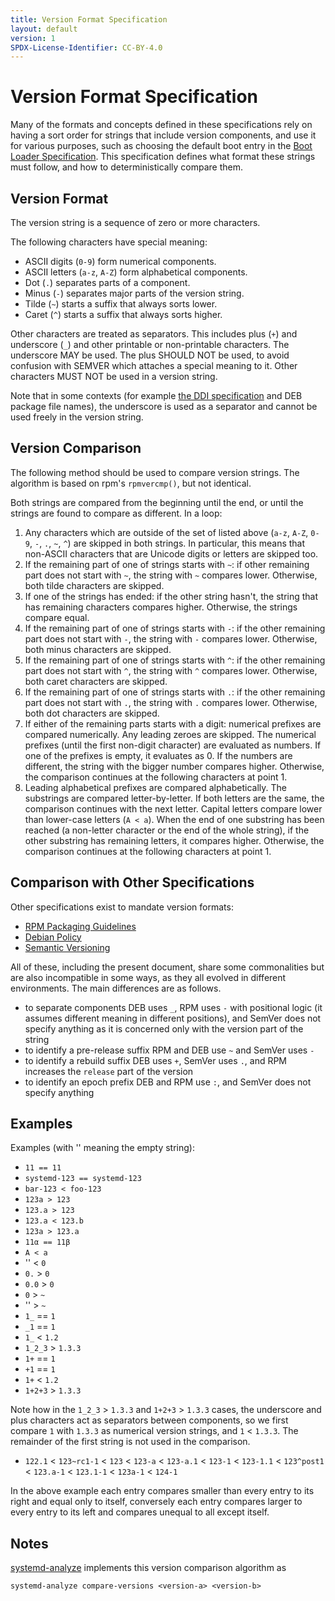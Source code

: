 ```yaml
---
title: Version Format Specification
layout: default
version: 1
SPDX-License-Identifier: CC-BY-4.0
---
```


# Version Format Specification
Many of the formats and concepts defined in these specifications rely on having
a sort order for strings that include version components, and use it for various
purposes, such as choosing the default boot entry in the
[Boot Loader Specification](boot_loader_specification.md). This specification
defines what format these strings must follow, and how to deterministically
compare them.

## Version Format
The version string is a sequence of zero or more characters.

The following characters have special meaning:
- ASCII digits (`0-9`) form numerical components.
- ASCII letters (`a-z`, `A-Z`) form alphabetical components.
- Dot (`.`) separates parts of a component.
- Minus (`-`) separates major parts of the version string.
- Tilde (`~`) starts a suffix that always sorts lower.
- Caret (`^`) starts a suffix that always sorts higher.

Other characters are treated as separators.
This includes plus (`+`) and underscore (`_`) and other printable or non-printable characters.
The underscore MAY be used.
The plus SHOULD NOT be used, to avoid confusion with SEMVER which attaches a special meaning to it.
Other characters MUST NOT be used in a version string.

Note that in some contexts (for example [the DDI specification](discoverable_disk_image.md) and DEB
package file names), the underscore is used as a separator and cannot be used freely in the version
string.

## Version Comparison

The following method should be used to compare version strings. The algorithm
is based on rpm's `rpmvercmp()`, but not identical.

Both strings are compared from the beginning until the end, or until the
strings are found to compare as different. In a loop:
1. Any characters which are outside of the set of listed above (`a-z`, `A-Z`, `0-9`, `-`, `.`, `~`, `^`)
   are skipped in both strings. In particular, this means that non-ASCII characters
   that are Unicode digits or letters are skipped too.
2. If the remaining part of one of strings starts with `~`:
   if other remaining part does not start with `~`,
   the string with `~` compares lower. Otherwise, both tilde characters are skipped.
3. If one of the strings has ended: if the other string hasn't, the string that
   has remaining characters compares higher. Otherwise, the strings compare
   equal.
4. If the remaining part of one of strings starts with `-`:
   if the other remaining part does not start with `-`,
   the string with `-` compares lower. Otherwise, both minus characters are skipped.
5. If the remaining part of one of strings starts with `^`:
   if the other remaining part does not start with `^`,
   the string with `^` compares lower. Otherwise, both caret characters are skipped.
6. If the remaining part of one of strings starts with `.`:
   if the other remaining part does not start with `.`,
   the string with `.` compares lower. Otherwise, both dot characters are skipped.
7. If either of the remaining parts starts with a digit: numerical prefixes are
   compared numerically. Any leading zeroes are skipped.
   The numerical prefixes (until the first non-digit character) are evaluated as numbers.
   If one of the prefixes is empty, it evaluates as 0.
   If the numbers are different, the string with the bigger number compares higher.
   Otherwise, the comparison continues at the following characters at point 1.
8. Leading alphabetical prefixes are compared alphabetically.
   The substrings are compared letter-by-letter.
   If both letters are the same, the comparison continues with the next letter.
   Capital letters compare lower than lower-case letters (`A < a`).
   When the end of one substring has been reached (a non-letter character or the end
   of the whole string), if the other substring has remaining letters, it compares higher.
   Otherwise, the comparison continues at the following characters at point 1.

## Comparison with Other Specifications
Other specifications exist to mandate version formats:

- [RPM Packaging Guidelines](https://docs.fedoraproject.org/en-US/packaging-guidelines/Versioning/)
- [Debian Policy](https://www.debian.org/doc/debian-policy/ch-controlfields.html#version)
- [Semantic Versioning](https://semver.org/)

All of these, including the present document, share some commonalities but are also
incompatible in some ways, as they all evolved in different environments. The main
differences are as follows.

- to separate components DEB uses `_`, RPM uses `-` with positional logic (it assumes different meaning in different positions), and SemVer does not specify anything as it is concerned only with the version part of the string
- to identify a pre-release suffix RPM and DEB use `~` and SemVer uses `-`
- to identify a rebuild suffix DEB uses `+`, SemVer uses `.`, and RPM increases the `release` part of the version
- to identify an epoch prefix DEB and RPM use `:`, and SemVer does not specify anything

## Examples
Examples (with '' meaning the empty string):

* `11 == 11`
* `systemd-123 == systemd-123`
* `bar-123 < foo-123`
* `123a > 123`
* `123.a > 123`
* `123.a < 123.b`
* `123a > 123.a`
* `11α == 11β`
* `A < a`
* '' < `0`
* `0.` > `0`
* `0.0` > `0`
* `0` > `~`
* '' > `~`
* `1_` == `1`
* `_1` == `1`
* `1_` < `1.2`
* `1_2_3` > `1.3.3`
* `1+` == `1`
* `+1` == `1`
* `1+` < `1.2`
* `1+2+3` > `1.3.3`

Note how in the `1_2_3` > `1.3.3` and `1+2+3` > `1.3.3` cases, the underscore and plus characters act as
separators between components, so we first compare `1` with `1.3.3` as numerical version strings, and
`1` < `1.3.3`. The remainder of the first string is not used in the comparison.

* `122.1` < `123~rc1-1` < `123` < `123-a` < `123-a.1` < `123-1` < `123-1.1` < `123^post1` < `123.a-1` < `123.1-1` < `123a-1` < `124-1`

In the above example each entry compares smaller than every entry to its right and equal only to itself,
conversely each entry compares larger to every entry to its left and compares unequal to all except itself.

## Notes
[systemd-analyze](https://www.freedesktop.org/software/systemd/man/systemd-analyze.html)
implements this version comparison algorithm as
```
systemd-analyze compare-versions <version-a> <version-b>
```

